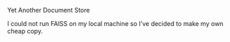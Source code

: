 Yet Another Document Store

I could not run FAISS on my local machine so I've decided to make my own cheap copy.